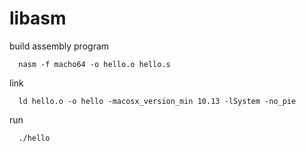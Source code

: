 # libasm

build assembly program

      nasm -f macho64 -o hello.o hello.s
      
      
link

      ld hello.o -o hello -macosx_version_min 10.13 -lSystem -no_pie
      
run

      ./hello
